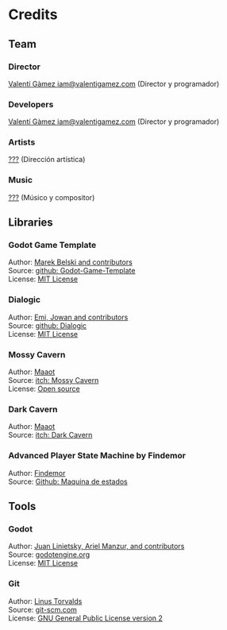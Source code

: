 # Credits

## Team

### Director
[Valentí Gàmez iam@valentigamez.com](https://linktr.ee/iamvalentigamez) (Director y programador)

### Developers
[Valentí Gàmez iam@valentigamez.com](https://linktr.ee/iamvalentigamez) (Director y programador)

### Artists

[???](https://www.instagram.com/) (Dirección artística)

### Music

[???](https://???.itch.io/) (Músico y compositor)

## Libraries

### Godot Game Template
Author: [Marek Belski and contributors](https://github.com/Maaack/Godot-Game-Template/graphs/contributors)  
Source: [github: Godot-Game-Template](https://github.com/Maaack/Godot-Game-Template)  
License: [MIT License](https://github.com/MadFenix/gameJamLevelUp2024/tree/master/LICENSE.txt)  

### Dialogic
Author: [Emi, Jowan and contributors](https://github.com/dialogic-godot/dialogic/graphs/contributors)  
Source: [github: Dialogic](https://github.com/dialogic-godot/dialogic)  
License: [MIT License](https://github.com/dialogic-godot/dialogic/blob/main/LICENSE)   

### Mossy Cavern
Author: [Maaot](https://maaot.itch.io/)  
Source: [itch: Mossy Cavern](https://maaot.itch.io/mossy-cavern)  
License: [Open source](https://maaot.itch.io/mossy-cavern)     

### Dark Cavern
Author: [Maaot](https://maaot.itch.io/)  
Source: [itch: Dark Cavern](https://maaot.itch.io/2d-browncave-assets)  

### Advanced Player State Machine by Findemor
Author: [Findemor](https://www.findemor.es/)  
Source: [Github: Maquina de estados](https://github.com/findemor/findemor-youtube-ejemplo-maquina-estados-godot/tree/main)  

## Tools
### Godot
Author: [Juan Linietsky, Ariel Manzur, and contributors](https://godotengine.org/contact)  
Source: [godotengine.org](https://godotengine.org/)  
License: [MIT License](https://github.com/godotengine/godot/blob/master/LICENSE.txt) 

### Git
Author: [Linus Torvalds](https://github.com/torvalds)  
Source: [git-scm.com](https://git-scm.com/downloads)  
License: [GNU General Public License version 2](https://opensource.org/licenses/GPL-2.0)
